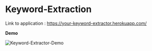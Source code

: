 # Keyword-Extraction

Link to application : https://your-keyword-extractor.herokuapp.com/

**Demo**

![Keyword-Extractor-Demo](Images/demo.gif)
